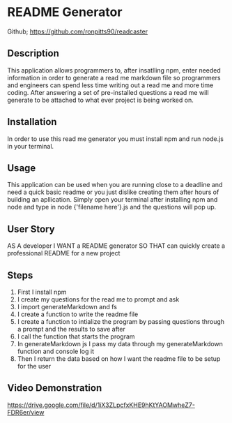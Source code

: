 # README Generator

Github; https://github.com/ronpitts90/readcaster

## Description 
This application allows programmers to, after insatlling npm, enter needed information in order to generate a read me markdown file so programmers and engineers can spend less time writing out a read me and more time coding. After answering a set of pre-installed questions a read me will generate to be attached to what ever project is being worked on. 

## Installation
In order to use this read me generator you must install npm and run node.js in your terminal. 

## Usage 
This application can be used when you are running close to a deadline and need a quick basic readme or you just dislike creating them after hours of building an apllication. Simply open your terminal after installing npm and node and type in node {'filename here'}.js and the questions will pop up. 

## User Story 
AS A developer
I WANT a README generator
SO THAT can quickly create a professional README for a new project

## Steps
1. First I install npm
2. I create my questions for the read me to prompt and ask
3. I import generateMarkdown and fs
4. I create a function to write the readme file
5. I create a function to intialize the program by passing questions through a prompt and the results to save after
6. I call the function that starts the program
7. In generateMarkdown js I pass my data through my generateMarkdown function and console log it 
8. Then I return the data based on how I want the readme file to be setup for the user


## Video Demonstration 
            
https://drive.google.com/file/d/1iX3ZLpcfxKHE9hKtYAOMwheZ7-FDR6er/view